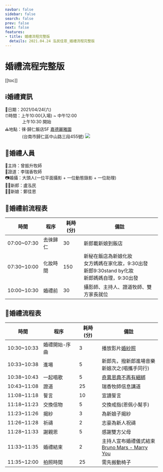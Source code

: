 ```yaml
---
navbar: false
sidebar: false
search: false
prev: false
next: false
features:
- title: 婚禮流程完整版
  details: 2021.04.24 泓民佳恩_婚禮流程完整版
---
```

# 婚禮流程完整版  

[[toc]]

## ℹ️婚禮資訊
📅日期：2021/04/24(六)  
⏰時間：上午10:00(入場) ~ 中午12:00  
&emsp;&emsp;&emsp;&emsp;上午10:30 開始  
⛪地點：徠·歸仁飯店5F [嘉德麗雅園](http://www.laihotel.com.tw/tw/misc/29)  
&emsp;&emsp;&emsp;&emsp;(台南市歸仁區中山路三段455號)
![](http://www.laihotel.com.tw/storage/misc/gallery/76a2bc9bebfa1b37e296597c627255c3.jpg)


## 🔔婚禮人員
🎤主持：曾振升牧師  
💑證道：李瑞香牧師  
📷婚攝：大頭人(一位平面攝影 + 一位動態錄影 + 一位助理)  
🤵🏻新郎：盧泓民  
👰🏻新娘：鄭佳恩


## 🧡婚禮前流程表 
|時間|程序|耗時(分)|備註|
|---|---|---|---|
|07:00~07:30|去徠歸仁|30|新郎載新娘到飯店|
|07:30~10:00|化妝時間|150|新秘在飯店為新娘化妝<br>女方媽媽在家化妝，9:30出發<br>新郎9:30stand by化妝<br>新郎媽媽自理，9:30出發|
|10:00~10:30|婚禮前|30|攝影師、主持人、證道牧師、雙方家長就位|

## 🧡婚禮流程表 
|時間|程序|耗時(分)|備註|
|---|---|---|---|
|10:30~10:33|婚禮開始-序曲|3|播放影片[婚紗照](https://youtu.be/NYe-enDiZL8 )|
|10:33~10:38|進場|5|新郎先，撥新郎進場音樂<br/>新娘次之(唱攜手同行)|
|10:38~10:43|一起唱歌|5|[奇異恩典不再有綑綁](https://www.youtube.com/watch?v=7BTAn9xvK8g)|
|10:43~11:08|證道|25|瑞香牧師信息講道|
|11:08~11:18|誓言|10|宣讀誓言|
|11:18~11:23|交換信物|5|交換戒指(恩佩小幫手)|
|11:23~11:26|揭紗|3|為新娘子揭紗|
|11:26~11:28|祈禱|2|志豪為新人祝禱|
|11:28~11:33|謝親恩|5|感謝雙方父母|
|11:33~11:35|婚禮結束|2|主持人宣布婚禮儀式結束<br/>[Bruno Mars - Marry You](https://www.youtube.com/watch?v=dElRVQFqj-k)|
|11:35~12:00|拍照時間|25|需先搬動椅子|
    
